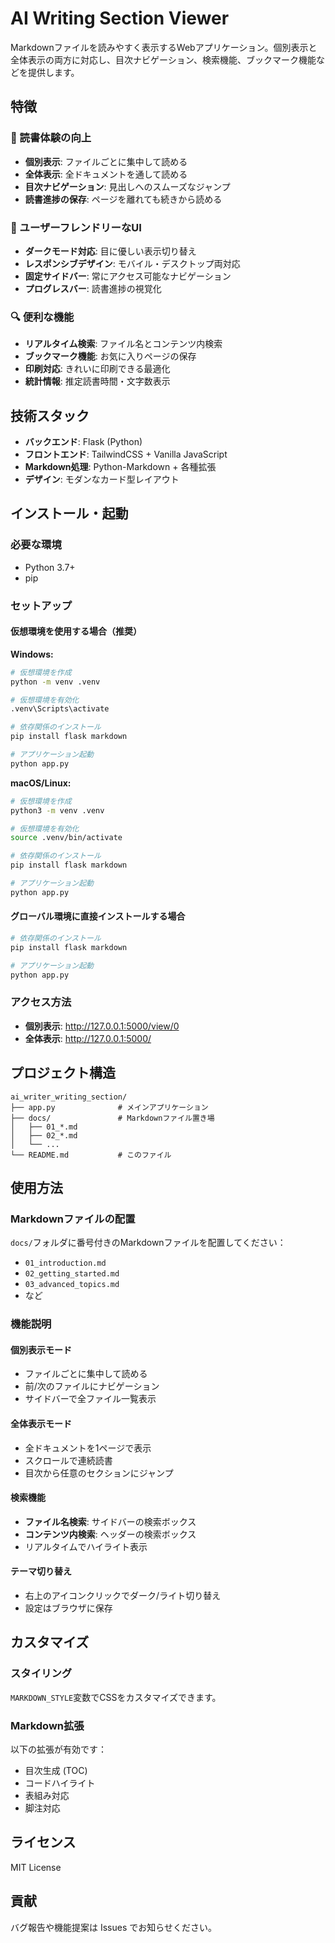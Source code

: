 # AI Writing Section Viewer

Markdownファイルを読みやすく表示するWebアプリケーション。個別表示と全体表示の両方に対応し、目次ナビゲーション、検索機能、ブックマーク機能などを提供します。

## 特徴

### 📖 読書体験の向上
- **個別表示**: ファイルごとに集中して読める
- **全体表示**: 全ドキュメントを通して読める
- **目次ナビゲーション**: 見出しへのスムーズなジャンプ
- **読書進捗の保存**: ページを離れても続きから読める

### 🎨 ユーザーフレンドリーなUI
- **ダークモード対応**: 目に優しい表示切り替え
- **レスポンシブデザイン**: モバイル・デスクトップ両対応
- **固定サイドバー**: 常にアクセス可能なナビゲーション
- **プログレスバー**: 読書進捗の視覚化

### 🔍 便利な機能
- **リアルタイム検索**: ファイル名とコンテンツ内検索
- **ブックマーク機能**: お気に入りページの保存
- **印刷対応**: きれいに印刷できる最適化
- **統計情報**: 推定読書時間・文字数表示

## 技術スタック

- **バックエンド**: Flask (Python)
- **フロントエンド**: TailwindCSS + Vanilla JavaScript
- **Markdown処理**: Python-Markdown + 各種拡張
- **デザイン**: モダンなカード型レイアウト

## インストール・起動

### 必要な環境
- Python 3.7+
- pip

### セットアップ

#### 仮想環境を使用する場合（推奨）

**Windows:**
```bash
# 仮想環境を作成
python -m venv .venv

# 仮想環境を有効化
.venv\Scripts\activate

# 依存関係のインストール
pip install flask markdown

# アプリケーション起動
python app.py
```

**macOS/Linux:**
```bash
# 仮想環境を作成
python3 -m venv .venv

# 仮想環境を有効化
source .venv/bin/activate

# 依存関係のインストール
pip install flask markdown

# アプリケーション起動
python app.py
```

#### グローバル環境に直接インストールする場合
```bash
# 依存関係のインストール
pip install flask markdown

# アプリケーション起動
python app.py
```

### アクセス方法
- **個別表示**: http://127.0.0.1:5000/view/0
- **全体表示**: http://127.0.0.1:5000/

## プロジェクト構造

```
ai_writer_writing_section/
├── app.py              # メインアプリケーション
├── docs/               # Markdownファイル置き場
│   ├── 01_*.md
│   ├── 02_*.md
│   └── ...
└── README.md           # このファイル
```

## 使用方法

### Markdownファイルの配置
`docs/`フォルダに番号付きのMarkdownファイルを配置してください：
- `01_introduction.md`
- `02_getting_started.md`
- `03_advanced_topics.md`
- など

### 機能説明

#### 個別表示モード
- ファイルごとに集中して読める
- 前/次のファイルにナビゲーション
- サイドバーで全ファイル一覧表示

#### 全体表示モード  
- 全ドキュメントを1ページで表示
- スクロールで連続読書
- 目次から任意のセクションにジャンプ

#### 検索機能
- **ファイル名検索**: サイドバーの検索ボックス
- **コンテンツ内検索**: ヘッダーの検索ボックス
- リアルタイムでハイライト表示

#### テーマ切り替え
- 右上のアイコンクリックでダーク/ライト切り替え
- 設定はブラウザに保存

## カスタマイズ

### スタイリング
`MARKDOWN_STYLE`変数でCSSをカスタマイズできます。

### Markdown拡張
以下の拡張が有効です：
- 目次生成 (TOC)
- コードハイライト
- 表組み対応
- 脚注対応

## ライセンス

MIT License

## 貢献

バグ報告や機能提案は Issues でお知らせください。
